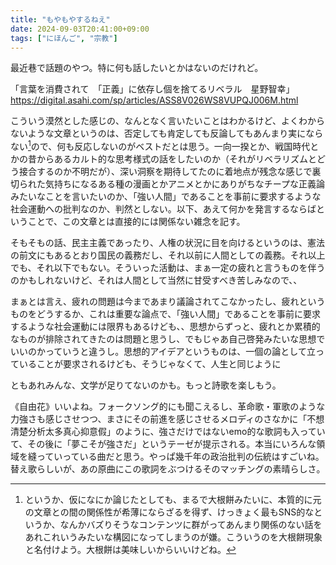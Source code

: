 ```yaml
---
title: "もやもやするねえ"
date: 2024-09-03T20:41:00+09:00
tags: ["にほんご", "宗教"]
---
```


最近巷で話題のやつ。特に何も話したいとかはないのだけれど。

「言葉を消費されて　「正義」に依存し個を捨てるリベラル　星野智幸」  
https://digital.asahi.com/sp/articles/ASS8V026WS8VUPQJ006M.html

こういう漠然とした感じの、なんとなく言いたいことはわかるけど、よくわからないような文章というのは、否定しても肯定しても反論してもあんまり実にならない[^1]ので、何も反応しないのがベストだとは思う。一向一揆とか、戦国時代とかの昔からあるカルト的な思考様式の話をしたいのか（それがリベラリズムとどう接合するのか不明だが）、深い洞察を期待してたのに着地点が残念な感じで裏切られた気持ちになるある種の漫画とかアニメとかにありがちなチープな正義論みたいなことを言いたいのか、「強い人間」であることを事前に要求するような社会運動への批判なのか、判然としない。以下、あえて何かを発言するならばということで、この文章とは直接的には関係ない雑念を記す。

そもそもの話、民主主義であったり、人権の状況に目を向けるというのは、憲法の前文にもあるとおり国民の義務だし、それ以前に人間としての義務。それ以上でも、それ以下でもない。そういった活動は、まぁ一定の疲れと言うものを伴うのかもしれないけど、それは人間として当然に甘受すべき苦しみなので、、

まぁとは言え、疲れの問題は今まであまり議論されてこなかったし、疲れというものをどうするか、これは重要な論点で、「強い人間」であることを事前に要求するような社会運動には限界もあるけども、、思想からずっと、疲れとか累積的なものが排除されてきたのは問題と思うし、でもじゃあ自己啓発みたいな思想でいいのかっていうと違うし。思想的アイデアというものは、一個の論として立っていることが要求されるけども、そうじゃなくて、人生と同じように

ともあれみんな、文学が足りてないのかも。もっと詩歌を楽しもう。

《自由花》いいよね。フォークソング的にも聞こえるし、革命歌・軍歌のような力強さも感じさせつつ、まさにその前進を感じさせるメロディのさなかに「不想清楚分析太多真心抑意假」のように、強さだけではないemo的な歌詞も入っていて、その後に「夢こそが強さだ」というテーゼが提示される。本当にいろんな領域を縫っていっている曲だと思う。やっぱ幾千年の政治批判の伝統はすごいね。替え歌らしいが、あの原曲にこの歌詞をぶつけるそのマッチングの素晴らしさ。

[^1]: というか、仮になにか論じたとしても、まるで大根餅みたいに、本質的に元の文章との間の関係性が希薄にならざるを得ず、けっきょく最もSNS的なというか、なんかバズりそうなコンテンツに群がってあんまり関係のない話をあれこれいうみたいな構図になってしまうのが嫌。こういうのを大根餅現象と名付けよう。大根餅は美味しいからいいけどね。